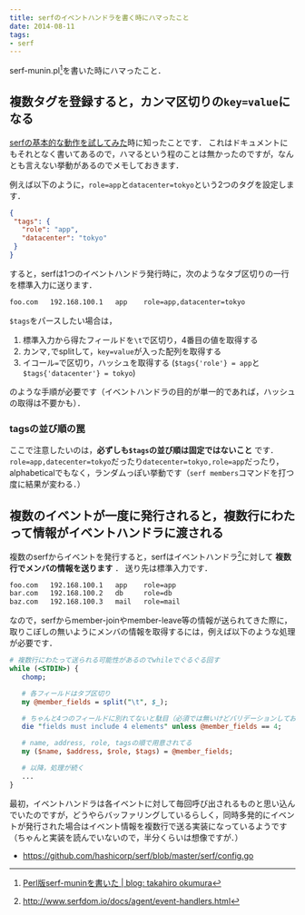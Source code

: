 ```yaml
---
title: serfのイベントハンドラを書く時にハマったこと
date: 2014-08-11
tags:
- serf
---
```

serf-munin.pl[^1]を書いた時にハマったこと．

## 複数タグを登録すると，カンマ区切りの`key=value`になる

[serfの基本的な動作を試してみた](/2014/07/23/try-serf-clustering/)時に知ったことです．
これはドキュメントにもそれとなく書いてあるので，ハマるという程のことは無かったのですが，なんとも言えない挙動があるのでメモしておきます．

例えば以下のように，`role=app`と`datacenter=tokyo`という2つのタグを設定します．

```json
{
 "tags": {
   "role": "app",
   "datacenter": "tokyo"
 }
}
```

すると，serfは1つのイベントハンドラ発行時に，次のようなタブ区切りの一行を標準入力に送ります．

```sh
foo.com   192.168.100.1   app    role=app,datacenter=tokyo
```

`$tags`をパースしたい場合は，

1. 標準入力から得たフィールドを`\t`で区切り，4番目の値を取得する
1. カンマ`,`でsplitして，`key=value`が入った配列を取得する
1. イコール`=`で区切り，ハッシュを取得する (`$tags{'role'} = app`と`$tags{'datacenter'} = tokyo`)

のような手順が必要です（イベントハンドラの目的が単一的であれば，ハッシュの取得は不要かも）．

### tagsの並び順の罠

ここで注意したいのは，__必ずしも`$tags`の並び順は固定ではないこと__ です．
`role=app,datecenter=tokyo`だったり`datecenter=tokyo,role=app`だったり，alphabeticalでもなく，ランダムっぽい挙動です（`serf members`コマンドを打つ度に結果が変わる．）

## 複数のイベントが一度に発行されると，複数行にわたって情報がイベントハンドラに渡される

複数のserfからイベントを発行すると，serfはイベントハンドラ[^2]に対して __複数行でメンバの情報を送ります__ ．
送り先は標準入力です．

```sh
foo.com   192.168.100.1   app    role=app
bar.com   192.168.100.2   db     role=db
baz.com   192.168.100.3   mail   role=mail
```

なので，serfからmember-joinやmember-leave等の情報が送られてきた際に，取りこぼしの無いようにメンバの情報を取得するには，例えば以下のような処理が必要です．

```perl
# 複数行にわたって送られる可能性があるのでwhileでぐるぐる回す
while (<STDIN>) {
   chomp;

   # 各フィールドはタブ区切り
   my @member_fields = split("\t", $_);

   # ちゃんと4つのフィールドに別れてないと駄目（必須では無いけどバリデーションしておいた方が良いと思う）
   die "fields must include 4 elements" unless @member_fields == 4;

   # name, address, role, tagsの順で用意されてる
   my ($name, $address, $role, $tags) = @member_fields;

   # 以降，処理が続く
   ...
}
```

最初，イベントハンドラは各イベントに対して毎回呼び出されるものと思い込んでいたのですが，どうやらバッファリングしているらしく，同時多発的にイベントが発行された場合はイベント情報を複数行で送る実装になっているようです（ちゃんと実装を読んでいないので，半分くらいは想像ですが．）

- https://github.com/hashicorp/serf/blob/master/serf/config.go

[^1]: [Perl版serf-muninを書いた | blog: takahiro okumura](/2014/08/11/serf-munin-written-perl/)
[^2]: http://www.serfdom.io/docs/agent/event-handlers.html
